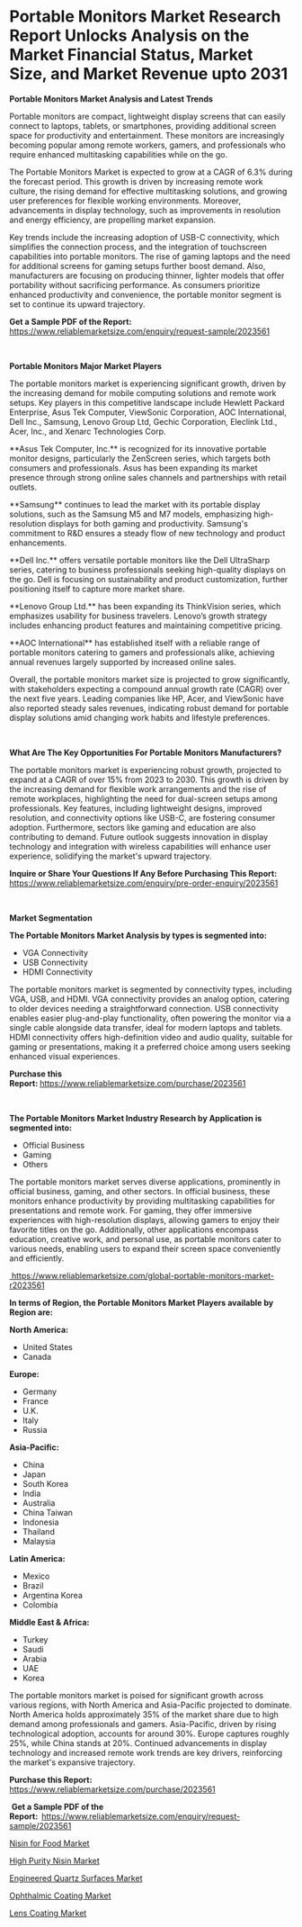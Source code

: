 <p><h1>Portable Monitors Market Research Report Unlocks Analysis on the Market Financial Status, Market Size, and Market Revenue upto 2031</h1></p><p><strong>Portable Monitors Market Analysis and Latest Trends</strong></p>
<p><p>Portable monitors are compact, lightweight display screens that can easily connect to laptops, tablets, or smartphones, providing additional screen space for productivity and entertainment. These monitors are increasingly becoming popular among remote workers, gamers, and professionals who require enhanced multitasking capabilities while on the go.</p><p>The Portable Monitors Market is expected to grow at a CAGR of 6.3% during the forecast period. This growth is driven by increasing remote work culture, the rising demand for effective multitasking solutions, and growing user preferences for flexible working environments. Moreover, advancements in display technology, such as improvements in resolution and energy efficiency, are propelling market expansion.</p><p>Key trends include the increasing adoption of USB-C connectivity, which simplifies the connection process, and the integration of touchscreen capabilities into portable monitors. The rise of gaming laptops and the need for additional screens for gaming setups further boost demand. Also, manufacturers are focusing on producing thinner, lighter models that offer portability without sacrificing performance. As consumers prioritize enhanced productivity and convenience, the portable monitor segment is set to continue its upward trajectory.</p></p>
<p><strong>Get a Sample PDF of the Report:&nbsp;</strong> <a href="https://www.reliablemarketsize.com/enquiry/request-sample/2023561?utm_campaign=1779&utm_medium=2&utm_source=Github&utm_content=ia&utm_term=28102024&utm_id=portable-monitors">https://www.reliablemarketsize.com/enquiry/request-sample/2023561</a></p>
<p>&nbsp;</p>
<p><strong>Portable Monitors Major Market Players</strong></p>
<p><p>The portable monitors market is experiencing significant growth, driven by the increasing demand for mobile computing solutions and remote work setups. Key players in this competitive landscape include Hewlett Packard Enterprise, Asus Tek Computer, ViewSonic Corporation, AOC International, Dell Inc., Samsung, Lenovo Group Ltd, Gechic Corporation, Eleclink Ltd., Acer, Inc., and Xenarc Technologies Corp.</p><p>**Asus Tek Computer, Inc.** is recognized for its innovative portable monitor designs, particularly the ZenScreen series, which targets both consumers and professionals. Asus has been expanding its market presence through strong online sales channels and partnerships with retail outlets.</p><p>**Samsung** continues to lead the market with its portable display solutions, such as the Samsung M5 and M7 models, emphasizing high-resolution displays for both gaming and productivity. Samsung's commitment to R&D ensures a steady flow of new technology and product enhancements. </p><p>**Dell Inc.** offers versatile portable monitors like the Dell UltraSharp series, catering to business professionals seeking high-quality displays on the go. Dell is focusing on sustainability and product customization, further positioning itself to capture more market share.</p><p>**Lenovo Group Ltd.** has been expanding its ThinkVision series, which emphasizes usability for business travelers. Lenovo’s growth strategy includes enhancing product features and maintaining competitive pricing. </p><p>**AOC International** has established itself with a reliable range of portable monitors catering to gamers and professionals alike, achieving annual revenues largely supported by increased online sales. </p><p>Overall, the portable monitors market size is projected to grow significantly, with stakeholders expecting a compound annual growth rate (CAGR) over the next five years. Leading companies like HP, Acer, and ViewSonic have also reported steady sales revenues, indicating robust demand for portable display solutions amid changing work habits and lifestyle preferences.</p></p>
<p>&nbsp;</p>
<p><strong>What Are The Key Opportunities For Portable Monitors Manufacturers?</strong></p>
<p><p>The portable monitors market is experiencing robust growth, projected to expand at a CAGR of over 15% from 2023 to 2030. This growth is driven by the increasing demand for flexible work arrangements and the rise of remote workplaces, highlighting the need for dual-screen setups among professionals. Key features, including lightweight designs, improved resolution, and connectivity options like USB-C, are fostering consumer adoption. Furthermore, sectors like gaming and education are also contributing to demand. Future outlook suggests innovation in display technology and integration with wireless capabilities will enhance user experience, solidifying the market's upward trajectory.</p></p>
<p><strong>Inquire or Share Your Questions If Any Before Purchasing This Report:</strong> <a href="https://www.reliablemarketsize.com/enquiry/pre-order-enquiry/2023561?utm_campaign=1779&utm_medium=2&utm_source=Github&utm_content=ia&utm_term=28102024&utm_id=portable-monitors">https://www.reliablemarketsize.com/enquiry/pre-order-enquiry/2023561</a></p>
<p>&nbsp;</p>
<p><strong>Market Segmentation</strong></p>
<p><strong>The Portable Monitors Market Analysis by types is segmented into:</strong></p>
<p><ul><li>VGA Connectivity</li><li>USB Connectivity</li><li>HDMI Connectivity</li></ul></p>
<p><p>The portable monitors market is segmented by connectivity types, including VGA, USB, and HDMI. VGA connectivity provides an analog option, catering to older devices needing a straightforward connection. USB connectivity enables easier plug-and-play functionality, often powering the monitor via a single cable alongside data transfer, ideal for modern laptops and tablets. HDMI connectivity offers high-definition video and audio quality, suitable for gaming or presentations, making it a preferred choice among users seeking enhanced visual experiences.</p></p>
<p><strong>Purchase this Report:&nbsp;</strong><a href="https://www.reliablemarketsize.com/purchase/2023561?utm_campaign=1779&utm_medium=2&utm_source=Github&utm_content=ia&utm_term=28102024&utm_id=portable-monitors">https://www.reliablemarketsize.com/purchase/2023561</a></p>
<p>&nbsp;</p>
<p><strong>The Portable Monitors Market Industry Research by Application is segmented into:</strong></p>
<p><ul><li>Official Business</li><li>Gaming</li><li>Others</li></ul></p>
<p><p>The portable monitors market serves diverse applications, prominently in official business, gaming, and other sectors. In official business, these monitors enhance productivity by providing multitasking capabilities for presentations and remote work. For gaming, they offer immersive experiences with high-resolution displays, allowing gamers to enjoy their favorite titles on the go. Additionally, other applications encompass education, creative work, and personal use, as portable monitors cater to various needs, enabling users to expand their screen space conveniently and efficiently.</p></p>
<p><a href="https://www.reliablemarketsize.com/global-portable-monitors-market-r2023561?utm_campaign=1779&utm_medium=2&utm_source=Github&utm_content=ia&utm_term=28102024&utm_id=portable-monitors">&nbsp;https://www.reliablemarketsize.com/global-portable-monitors-market-r2023561</a></p>
<p><strong>In terms of Region, the Portable Monitors Market Players available by Region are:</strong></p>
<p>
    <p> <strong> North America: </strong>
        <ul>
            <li>United States</li>
            <li>Canada</li>
        </ul>
        </p> 
    <p> <strong> Europe: </strong>
        <ul>
            <li>Germany</li>
            <li>France</li>
            <li>U.K.</li>
            <li>Italy</li>
            <li>Russia</li>
        </ul>
        </p> 
    <p> <strong> Asia-Pacific: </strong>
        <ul>
            <li>China</li>
            <li>Japan</li>
            <li>South Korea</li>
            <li>India</li>
            <li>Australia</li>
            <li>China Taiwan</li>
            <li>Indonesia</li>
            <li>Thailand</li>
            <li>Malaysia</li>
        </ul>
        </p> 
    <p> <strong> Latin America: </strong>
        <ul>
            <li>Mexico</li>
            <li>Brazil</li>
            <li>Argentina Korea</li>
            <li>Colombia</li>
        </ul>
        </p> 
    <p> <strong> Middle East & Africa: </strong>
        <ul>
            <li>Turkey</li>
            <li>Saudi</li>
            <li>Arabia</li>
            <li>UAE</li>
            <li>Korea</li>
        </ul>
    </p>
    </p>
<p><p>The portable monitors market is poised for significant growth across various regions, with North America and Asia-Pacific projected to dominate. North America holds approximately 35% of the market share due to high demand among professionals and gamers. Asia-Pacific, driven by rising technological adoption, accounts for around 30%. Europe captures roughly 25%, while China stands at 20%. Continued advancements in display technology and increased remote work trends are key drivers, reinforcing the market's expansive trajectory.</p></p>
<p><strong>Purchase this Report: </strong><a href="https://www.reliablemarketsize.com/purchase/2023561?utm_campaign=1779&utm_medium=2&utm_source=Github&utm_content=ia&utm_term=28102024&utm_id=portable-monitors">https://www.reliablemarketsize.com/purchase/2023561</a></p>
<p>&nbsp;<strong>Get a Sample PDF of the Report:&nbsp;&nbsp;</strong><a href="https://www.reliablemarketsize.com/enquiry/request-sample/2023561?utm_campaign=1779&utm_medium=2&utm_source=Github&utm_content=ia&utm_term=28102024&utm_id=portable-monitors">https://www.reliablemarketsize.com/enquiry/request-sample/2023561</a></p>
<p><strong></strong></p>
<p><p><a href="https://www.linkedin.com/pulse/investing-nisin-food-market-trends-leading-products-regional-cjwof?trk=public_post_embed_feed-article-content&utm_campaign=1779&utm_medium=2&utm_source=Github&utm_content=ia&utm_term=28102024&utm_id=portable-monitors">Nisin for Food Market</a></p><p><a href="https://www.linkedin.com/pulse/high-purity-nisin-industry-resonance-111-amplification-across-4kndc?utm_campaign=1779&utm_medium=2&utm_source=Github&utm_content=ia&utm_term=28102024&utm_id=portable-monitors">High Purity Nisin Market</a></p><p><a href="https://www.linkedin.com/pulse/engineered-quartz-surfaces-market-analysis-report-global-or2rf?trk=public_post_embed_feed-article-content&utm_campaign=1779&utm_medium=2&utm_source=Github&utm_content=ia&utm_term=28102024&utm_id=portable-monitors">Engineered Quartz Surfaces Market</a></p><p><a href="https://www.linkedin.com/pulse/exploring-ophthalmic-coating-market-dynamics-global-trends-yb1ke?utm_campaign=1779&utm_medium=2&utm_source=Github&utm_content=ia&utm_term=28102024&utm_id=portable-monitors">Ophthalmic Coating Market</a></p><p><a href="https://www.linkedin.com/pulse/strategic-forecast-lens-coating-market-growth-trends-size-gt0zf?trk=public_post_embed_feed-article-content&utm_campaign=1779&utm_medium=2&utm_source=Github&utm_content=ia&utm_term=28102024&utm_id=portable-monitors">Lens Coating Market</a></p></p>